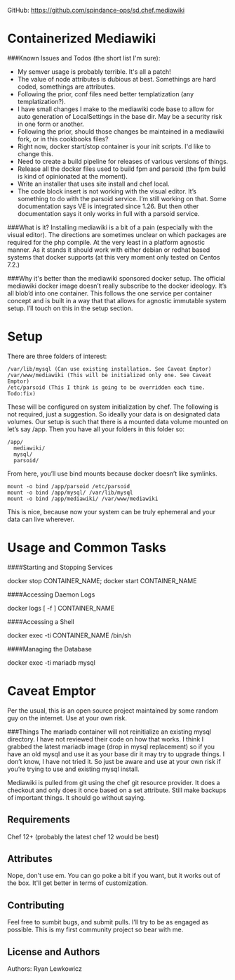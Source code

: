 GitHub: https://github.com/spindance-ops/sd.chef.mediawiki

Containerized Mediawiki 
=======================
###Known Issues and Todos (the short list I'm sure):
* My semver usage is probably terrible. It's all a patch! 
* The value of node attributes is dubious at best. Somethings are hard coded, somethings are attributes. 
* Following the prior, conf files need better templatization (any templatization?). 
* I have small changes I make to the mediawiki code base to allow for auto generation of LocalSettings in the base dir. May be a security risk in one form or another. 
* Following the prior, should those changes be maintained in a mediawiki fork, or in this cookbooks files?
* Right now, docker start/stop container is your init scripts. I'd like to change this. 
* Need to create a build pipeline for releases of various versions of things. 
* Release all the docker files used to build fpm and parsoid (the fpm build is kind of opinionated at the moment). 
* Write an installer that uses site install and chef local.
* The code block insert is not working with the visual editor. It’s something to do with the parsoid service. I’m still working on that. Some documentation says VE is integrated since 1.26. But then other documentation says it only works in full with a parsoid service. 

###What is it? 
Installing mediawiki is a bit of a pain (especially with the visual editor). The directions are sometimes unclear on which packages are required for the php compile. At the very least in a platform agnostic manner. As it stands it should work with either debian or redhat based systems that docker supports (at this very moment only tested on Centos 7.2.)

###Why it's better than the mediawiki sponsored docker setup. 
The official mediawiki docker image doesn’t really subscribe to the docker ideology. It’s all blob’d into one container. This follows the one service per container concept and is built in a way that that allows for agnostic immutable system setup. I’ll touch on this in the setup section.

Setup
=======================
There are three folders of interest:

```
/var/lib/mysql (Can use existing installation. See Caveat Emptor)
/var/www/mediawiki (This will be initialized only one. See Caveat Emptor)
/etc/parsoid (This I think is going to be overridden each time. Todo:fix)
```

These will be configured on system initialization by chef. The following is not required, just a suggestion.
So ideally your data is on designated data volumes. Our setup is such that there is a mounted data volume mounted on let’s say /app. Then you have all your folders in this folder so:

```
/app/
  mediawiki/
  mysql/
  parsoid/
```

From here, you’ll use bind mounts because docker doesn’t like symlinks. 
```
mount -o bind /app/parsoid /etc/parsoid
mount -o bind /app/mysql/ /var/lib/mysql
mount -o bind /app/mediawiki/ /var/www/mediawiki
```

This is nice, because now your system can be truly ephemeral and your data can live wherever.

Usage and Common Tasks
=======================
####Starting and Stopping Services 

docker stop CONTAINER_NAME; docker start CONTAINER_NAME

####Accessing Daemon Logs

docker logs [ -f ] CONTAINER_NAME

####Accessing a Shell

docker exec -ti CONTAINER_NAME /bin/sh

####Managing the Database

docker exec -ti mariadb mysql

Caveat Emptor
=======================
Per the usual, this is an open source project maintained by some random guy on the internet. Use at your own risk.  

###Things
The mariadb container will not reinitialize an existing mysql directory. I have not reviewed their code on how that works. I think I grabbed the latest mariadb image (drop in mysql replacement) so if you have an old mysql and use it as your base dir it may try to upgrade things. I don’t know, I have not tried it. So just be aware and use at your own risk if you’re trying to use and existing mysql install. 


Mediawiki is pulled from git using the chef git resource provider. It does a checkout and only does it once based on a set attribute. Still make backups of important things. It should go without saying. 


Requirements
------------
Chef 12+ (probably the latest chef 12 would be best)

Attributes
----------
Nope, don't use em. You can go poke a bit if you want, but it works out of the box. It'll get better in terms of customization. 

Contributing
------------
Feel free to sumbit bugs, and submit pulls. I'll try to be as engaged as possible. This is my first community project so bear with me. 

License and Authors
-------------------
Authors: Ryan Lewkowicz 
